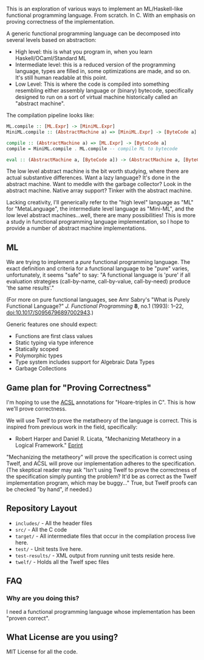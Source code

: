 This is an exploration of various ways to implement an ML/Haskell-like
functional programming language. From scratch. In C. With an emphasis on
proving correctness of the implementation.

A generic functional programming language can be decomposed into several
levels based on abstraction:

- High level: this is what you program in, when you learn
  Haskell/OCaml/Standard ML
- Intermediate level: this is a reduced version of the programming
  language, types are filled in, some optimizations are made, and so on.
  It's still human readable at this point.
- Low Level: This is where the code is compiled into something
  resembling either assembly language or (binary) bytecode, specifically
  designed to run on a sort of virtual machine historically called
  an "abstract machine".

The compilation pipeline looks like:

``` haskell
ML.compile :: [ML.Expr] -> [MiniML.Expr]
MiniML.compile :: (AbstractMachine a) => [MiniML.Expr] -> [ByteCode a]

compile :: (AbstractMachine a) => [ML.Expr] -> [ByteCode a]
compile = MiniML.compile . ML.compile -- compile ML to bytecode

eval :: (AbstractMachine a, [ByteCode a]) -> (AbstractMachine a, [ByteCode a])
```

The low level abstract machine is the bit worth studying, where there
are actual substantive differences. Want a lazy language? It's done in
the abstract machine. Want to meddle with the garbage collector? Look in
the abstract machine. Native array support? Tinker with the abstract machine.

Lacking creativity, I'll generically refer to the "high level" language
as "ML" for "MetaLanguage", the intermediate level language as
"Mini-ML", and the low level abstract machines...well, there are many
possibilities! This is more a study in functional programming language
implementation, so I hope to provide a number of abstract machine
implementations. 

## ML

We are trying to implement a _pure_ functional programming language. The
exact definition and criteria for a functional language to be "pure"
varies, unfortunately, it seems "safe" to say: "A functional language is
'pure' if all evaluation strategies (call-by-name, call-by-value,
call-by-need) produce 'the same results'."

(For more on pure functional languages, see Amr Sabry's "What is Purely
Functional Language?" _J. Functional Programming_ **8**, no.1 (1993):
1–22,
[doi:10.1017/S0956796897002943](https://doi.org/10.1017%2FS0956796897002943).)

Generic features one should expect:
- Functions are first class values
- Static typing via type inference
- Statically scoped
- Polymorphic types
- Type system includes support for Algebraic Data Types
- Garbage Collections

## Game plan for "Proving Correctness"

I'm hoping to use the [ACSL](https://frama-c.com/acsl.html) annotations
for "Hoare-triples in C". This is how we'll prove correctness.

We will use Twelf to prove the metatheory of the language is correct.
This is inspired from previous work in the field, specifically:

- Robert Harper and Daniel R. Licata,
  "Mechanizing Metatheory in a Logical Framework."
  [Eprint](https://www.cs.cmu.edu/~rwh/papers/mech/jfp07.pdf)

"Mechanizing the metatheory" will prove the specification is correct
using Twelf, and ACSL will prove our implementation adheres to the
specification. (The skeptical reader may ask "Isn't using Twelf to prove
the correctness of the specification simply punting the problem? It'd be
as correct as the Twelf implementation program, which may be buggy..."
True, but Twelf proofs can be checked "by hand", if needed.)

## Repository Layout

- `includes/` - All the header files
- `src/` - All the C code
- `target/` - All intermediate files that occur in the compilation
  process live here.
- `test/` - Unit tests live here.
- `test-results/` - XML output from running unit tests reside here.
- `twelf/` - Holds all the Twelf spec files

## FAQ

### Why are you doing this?

I need a functional programming language whose implementation has been
"proven correct".

## What License are you using?

MIT License for all the code.

